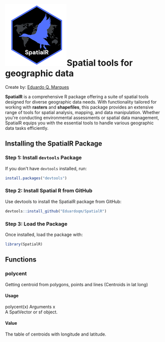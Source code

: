 # ![logo](https://github.com/Eduardoqm/SpatialR/blob/main/SpatialR_logo200.png?raw=true)**Spatial tools for geographic data**

Create by: [Eduardo Q. Marques](https://eduardoqm.github.io/)

**SpatialR** is a comprehensive R package offering a suite of spatial tools designed for diverse geographic data needs. With functionality tailored for working with **rasters** and **shapefiles**, this package provides an extensive range of tools for spatial analysis, mapping, and data manipulation. Whether you're conducting environmental assessments or spatial data management, SpatialR equips you with the essential tools to handle various geographic data tasks efficiently.

## Installing the **SpatialR** Package

### Step 1: Install `devtools` Package

If you don't have `devtools` installed, run:

``` r
install.packages("devtools")
```

### Step 2: Install Spatial R from GitHub

Use devtools to install the SpatialR package from GitHub:

``` r
devtools::install_github("Eduardoqm/SpatialR")
```

### Step 3: Load the Package

Once installed, load the package with:

``` r
library(SpatialR)
```

## Functions

### polycent

Getting centroid from polygons, points and lines (Centroids in lat long)

#### Usage

polycent(x) Arguments x\
A SpatVector or sf object.

#### Value

The table of centroids with longitude and latitude.
